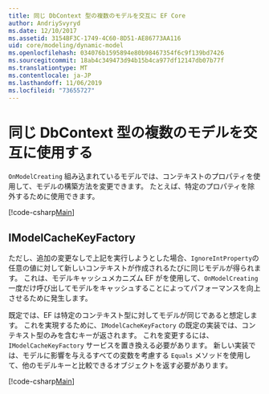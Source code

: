 ```yaml
---
title: 同じ DbContext 型の複数のモデルを交互に EF Core
author: AndriySvyryd
ms.date: 12/10/2017
ms.assetid: 3154BF3C-1749-4C60-8D51-AE86773AA116
uid: core/modeling/dynamic-model
ms.openlocfilehash: 034076b1595894e80b98467354f6c9f139bd7426
ms.sourcegitcommit: 18ab4c349473d94b15b4ca977df12147db07b77f
ms.translationtype: MT
ms.contentlocale: ja-JP
ms.lasthandoff: 11/06/2019
ms.locfileid: "73655727"
---
```

# <a name="alternating-between-multiple-models-with-the-same-dbcontext-type"></a>同じ DbContext 型の複数のモデルを交互に使用する

`OnModelCreating` 組み込まれているモデルでは、コンテキストのプロパティを使用して、モデルの構築方法を変更できます。 たとえば、特定のプロパティを除外するために使用できます。

[!code-csharp[Main](../../../samples/core/DynamicModel/DynamicContext.cs?name=Class)]

## <a name="imodelcachekeyfactory"></a>IModelCacheKeyFactory

ただし、追加の変更なしで上記を実行しようとした場合、`IgnoreIntProperty`の任意の値に対して新しいコンテキストが作成されるたびに同じモデルが得られます。 これは、モデルキャッシュメカニズム EF がを使用して、`OnModelCreating` 一度だけ呼び出してモデルをキャッシュすることによってパフォーマンスを向上させるために発生します。

既定では、EF は特定のコンテキスト型に対してモデルが同じであると想定します。 これを実現するために、`IModelCacheKeyFactory` の既定の実装では、コンテキスト型のみを含むキーが返されます。 これを変更するには、`IModelCacheKeyFactory` サービスを置き換える必要があります。 新しい実装では、モデルに影響を与えるすべての変数を考慮する `Equals` メソッドを使用して、他のモデルキーと比較できるオブジェクトを返す必要があります。

[!code-csharp[Main](../../../samples/core/DynamicModel/DynamicModelCacheKeyFactory.cs?name=Class)]
